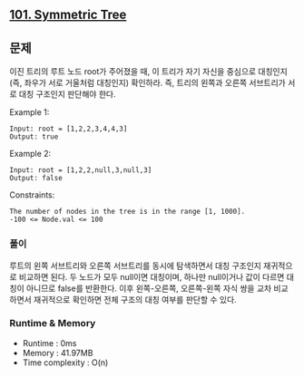 [101. Symmetric Tree](https://leetcode.com/problems/symmetric-tree/description/)
---

## 문제
이진 트리의 루트 노드 root가 주어졌을 때,
이 트리가 자기 자신을 중심으로 대칭인지(즉, 좌우가 서로 거울처럼 대칭인지) 확인하라.
즉, 트리의 왼쪽과 오른쪽 서브트리가 서로 대칭 구조인지 판단해야 한다.

Example 1:
```
Input: root = [1,2,2,3,4,4,3]
Output: true
```
Example 2:
```
Input: root = [1,2,2,null,3,null,3]
Output: false
```

Constraints:
```
The number of nodes in the tree is in the range [1, 1000].
-100 <= Node.val <= 100
```

### 풀이
루트의 왼쪽 서브트리와 오른쪽 서브트리를 동시에 탐색하면서 대칭 구조인지 재귀적으로 비교하면 된다.
두 노드가 모두 null이면 대칭이며, 하나만 null이거나 값이 다르면 대칭이 아니므로 false를 반환한다. 
이후 왼쪽-오른쪽, 오른쪽-왼쪽 자식 쌍을 교차 비교하면서 재귀적으로 확인하면 전체 구조의 대칭 여부를 판단할 수 있다.

### Runtime & Memory
- Runtime
    : 0ms
- Memory
    : 41.97MB
- Time complexity
    : O(n)